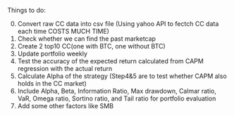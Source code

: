 Things to do: 

0. Convert raw CC data into csv file (Using yahoo API to fectch CC data each time COSTS MUCH TIME)
1. Check whether we can find the past marketcap
2. Create 2 top10 CC(one with BTC, one without BTC)
3. Update portfolio weekly
4. Test the accuracy of the expected return calculated from CAPM regression with the actual return
5. Calculate Alpha of the strategy (Step4&5 are to test whether CAPM also holds in the CC market) 
6. Include Alpha, Beta, Information Ratio, Max drawdown, Calmar ratio, VaR, Omega ratio, Sortino ratio, and Tail ratio for portfolio evaluation
7. Add some other factors like SMB
